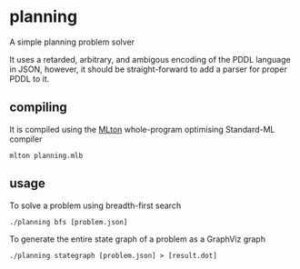 planning
========

A simple planning problem solver

It uses a retarded, arbitrary, and ambigous encoding of the PDDL language in JSON,
however, it should be straight-forward to add a parser for proper PDDL to it.

compiling
---------
It is compiled using the [MLton](mlton.org) whole-program optimising Standard-ML compiler

    mlton planning.mlb

usage
-----
To solve a problem using breadth-first search

    ./planning bfs [problem.json]

To generate the entire state graph of a problem as a GraphViz graph

    ./planning stategraph [problem.json] > [result.dot]
